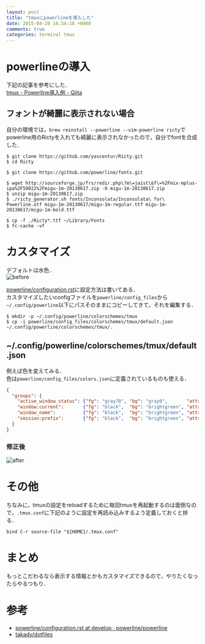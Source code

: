 ```yaml
---
layout: post
title: "tmuxにpowerlineを導入した"
date: 2015-04-20 16:54:18 +0900
comments: true
categories: terminal tmux
---
```


# powerlineの導入
下記の記事を参考にした．  
[tmux - Powerline導入例 - Qiita](http://qiita.com/tkhr/items/8cc17c02dea1803be9c6)  

## フォントが綺麗に表示されない場合
自分の環境では，`brew reinstall --powerline --vim-powerline ricty`でpowerline用のRictyを入れても綺麗に表示されなかったので，自分でfontを合成した．  

    $ git clone https://github.com/yascentur/Ricty.git
    $ cd Ricty
    
    $ git clone https://github.com/powerline/fonts.git
    
    $ wget http://sourceforge.jp/frs/redir.php\?m\=jaist\&f\=%2Fmix-mplus-ipa%2F59022%2Fmigu-1m-20130617.zip -O migu-1m-20130617.zip
    $ unzip migu-1m-20130617.zip
    $ ./ricty_generator.sh fonts/Inconsolata/Inconsolata\ for\ Powerline.otf migu-1m-20130617/migu-1m-regular.ttf migu-1m-20130617/migu-1m-bold.ttf
    
    $ cp -f ./Ricty*.ttf ~/Library/Fonts
    $ fc-cache -vf

# カスタマイズ
デフォルトは水色．  
![before](/images/powerline_config_01.png)  

[powerline/configuration.rst](https://github.com/powerline/powerline/blob/develop/docs/source/configuration.rst)に設定方法は書いてある．  
カスタマイズしたいconfigファイルを`powerline/config_files`から`~/.config/powerline`以下にパスそのままにコピーしてきて，それを編集する．  

    $ mkdir -p ~/.config/powerline/colorschemes/tmux
    $ cp -i powerline/config_files/colorschemes/tmux/default.json ~/.config/powerline/colorschemes/tmux/.

## ~/.config/powerline/colorschemes/tmux/default.json

例えば色を変えてみる．  
色は`powerline/config_files/colors.json`に定義されているものも使える．  

```json
{
  "groups": {
    "active_window_status": {"fg": "gray70", "bg": "gray0",       "attrs": []},
    "window:current":       {"fg": "black",  "bg": "brightgreen", "attrs": []},
    "window_name":          {"fg": "black",  "bg": "brightgreen", "attrs": ["bold"]},
    "session:prefix":       {"fg": "black",  "bg": "brightgreen", "attrs": ["bold"]}
  }
}
```

### 修正後
![after](/images/powerline_config_02.png)  


# その他
ちなみに，tmuxの設定をreloadするために毎回tmuxを再起動するのは面倒なので，`.tmux.conf`に下記のように設定を再読み込みするよう定義しておくと捗る．  

```text
bind C-r source-file "${HOME}/.tmux.conf"
```


# まとめ
もっとこだわるなら表示する情報とかもカスタマイズできるので，やりたくなったらやるつもり．  

# 参考
- [powerline/configuration.rst at develop · powerline/powerline](https://github.com/powerline/powerline/blob/develop/docs/source/configuration.rst)
- [takady/dotfiles](https://github.com/takady/dotfiles)
